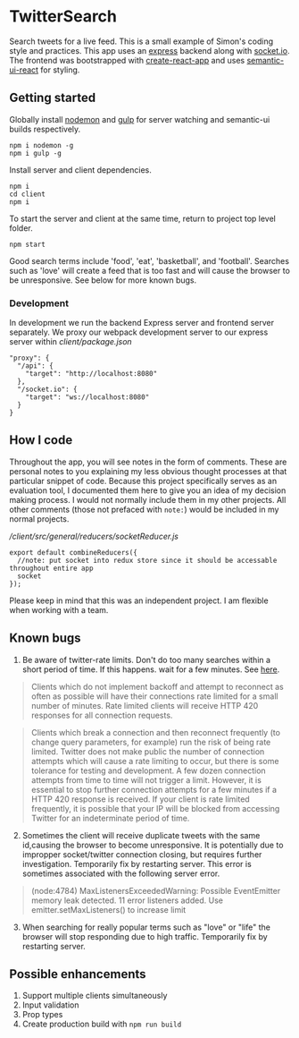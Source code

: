 # TwitterSearch

Search tweets for a live feed. This is a small example of Simon's coding style and practices. This app uses an [express](https://github.com/expressjs/express) backend along with [socket.io](https://github.com/socketio/socket.io). The frontend was bootstrapped with [create-react-app](https://github.com/facebookincubator/create-react-app) and 
uses [semantic-ui-react](https://github.com/Semantic-Org/Semantic-UI-React) for styling.

## Getting started

Globally install [nodemon](https://github.com/remy/nodemon) and  [gulp](https://gulpjs.com/) for server watching and
semantic-ui builds respectively.

```
npm i nodemon -g
npm i gulp -g
```

Install server and client dependencies.

```
npm i
cd client
npm i
```

To start the server and client at the same time, return to project top level folder.

```
npm start
```

Good search terms include 'food', 'eat', 'basketball', and 'football'. Searches such as 'love' will create a feed that
is too fast and will cause the browser to be unresponsive. See below for more known bugs.
### Development

In development we run the backend Express server and frontend server separately. We proxy our webpack development server
to our express server within *client/package.json*

``` 
"proxy": {
  "/api": {
    "target": "http://localhost:8080"
  },
  "/socket.io": {
    "target": "ws://localhost:8080"
  }
}
```
## How I code

Throughout the app, you will see notes in the form of comments. These are personal notes to you explaining my less
obvious thought processes at that particular snippet of code. Because this project specifically serves as an evaluation
tool, I documented them here to give you an idea of my decision making process. I would not normally include them in my
other projects. All other comments (those not prefaced with `note:`) would be included in my normal projects.

*/client/src/general/reducers/socketReducer.js*

```
export default combineReducers({
  //note: put socket into redux store since it should be accessable throughout entire app  
  socket
});
```

Please keep in mind that this was an independent project. I am flexible when working with a team.

## Known bugs

1. Be aware of twitter-rate limits. Don't do too many searches within a short period of time. If this happens. wait for 
a few minutes. See [here](https://developer.twitter.com/en/docs/tweets/filter-realtime/guides/connecting.html).

> Clients which do not implement backoff and attempt to reconnect as often as possible will have their connections rate limited for a small number of minutes. Rate limited clients will receive HTTP 420 responses for all connection requests.

>Clients which break a connection and then reconnect frequently (to change query parameters, for example) run the risk of being rate limited.
Twitter does not make public the number of connection attempts which will cause a rate limiting to occur, but there is some tolerance for testing and development. A few dozen connection attempts from time to time will not trigger a limit. However, it is essential to stop further connection attempts for a few minutes if a HTTP 420 response is received. If your client is rate limited frequently, it is possible that your IP will be blocked from accessing Twitter for an indeterminate period of time.

2. Sometimes the client will receive duplicate tweets with the same id,causing the browser to become unresponsive. It is potentially due to impropper socket/twitter connection closing, but requires further investigation. Temporarily fix by restarting server.
 This error is sometimes associated with the
following server error.
>(node:4784) MaxListenersExceededWarning: Possible EventEmitter memory leak detected. 11 error listeners added. Use emitter.setMaxListeners() to increase limit

3. When searching for really popular terms such as "love" or "life" the browser will stop responding due to high traffic. Temporarily fix by restarting server.

## Possible enhancements
1. Support multiple clients simultaneously
2. Input validation
3. Prop types
4. Create production build with `npm run build`